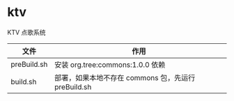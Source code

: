 # ktv
KTV 点歌系统

|文件 |作用 |
|--|--|
|preBuild.sh|安装 org.tree:commons:1.0.0 依赖|
|build.sh|部署，如果本地不存在 commons 包，先运行 preBuild.sh|
